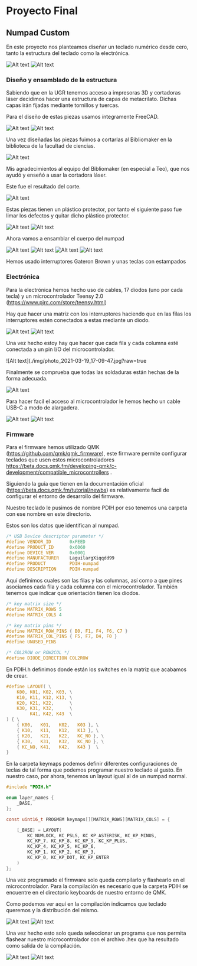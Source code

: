# Proyecto Final

## Numpad Custom

En este proyecto nos planteamos diseñar un teclado numérico desde cero, tanto la estructura del teclado como la electrónica.

![Alt text](./img/photo_2021-04-26_11-04-43.jpg?raw=true)
![Alt text](./img/photo_2021-04-26_11-04-35.jpg?raw=true)

### Diseño y ensamblado de la estructura

Sabiendo que en la UGR tenemos acceso a impresoras 3D y cortadoras láser decidimos hacer una estructura de capas de metacrilato. Dichas capas irán fijadas mediante tornillos y tuercas.

Para el diseño de estas piezas usamos íntegramente FreeCAD.


![Alt text](./img/2021-04-18-122013.jpg?raw=true )
![Alt text](./img/2021-04-18-122111.jpg?raw=true )

Una vez diseñadas las piezas fuimos a cortarlas al Bibliomaker en la biblioteca de la facultad de ciencias.

![Alt text](./img/photo_2021-04-08_11-33-59.jpg?raw=true )

Mis agradecimientos al equipo del Bibliomaker (en especial a Teo), que nos ayudó y enseñó a usar la cortadora láser.

Este fue el resultado del corte.

![Alt text](./img/photo_2021-04-08_11-33-46.jpg?raw=true)

Estas piezas tienen un plástico protector, por tanto el siguiente paso fue limar los defectos y quitar dicho plástico protector.

![Alt text](./img/photo_2021-03-15_12-22-49.jpg?raw=true)
![Alt text](./img/photo_2021-04-08_11-35-46.jpg?raw=true)

Ahora vamos a ensamblar el cuerpo del numpad

![Alt text](./img/photo_2021-03-15_17-19-52.jpg?raw=true)
![Alt text](./img/photo_2021-04-08_11-35-42.jpg?raw=true)
![Alt text](./img/photo_2021-04-08_11-35-28.jpg?raw=true)
![Alt text](./img/photo_2021-04-08_11-35-32.jpg?raw=true)



Hemos usado interruptores Gateron Brown y unas teclas con estampados

### Electrónica

Para la electrónica hemos hecho uso de cables, 17 diodos (uno por cada tecla) y un microcontrolador Teensy 2.0 (https://www.pjrc.com/store/teensy.html)

Hay que hacer una matriz con los interruptores haciendo que en las filas los interruptores estén conectados a estas mediante un diodo.

![Alt text](./img/photo_2021-03-15_22-38-00.jpg?raw=true)
![Alt text](./img/photo_2021-03-19_16-55-41.jpg?raw=true)

Una vez hecho estoy hay que hacer que cada fila y cada columna esté conectada a un pin I/O del microcontrolador.

![Alt text](./img/photo_2021-03-19_17-09-47.jpg?raw=true

Finalmente se comprueba que todas las soldaduras están hechas de la forma adecuada.

![Alt text](./img/photo_2021-04-15_15-41-00.jpg?raw=true)


Para hacer facil el acceso al microcontrolador le hemos hecho un cable USB-C a modo de alargadera.

![Alt text](./img/photo_2021-04-15_19-28-32.jpg?raw=true)
![Alt text](./img/photo_2021-04-15_19-28-30.jpg?raw=true)

### Firmware

Para el firmware hemos utilizado QMK (https://github.com/qmk/qmk_firmware), este firmware permite configurar teclados que usen estos microcontroladores https://beta.docs.qmk.fm/developing-qmk/c-development/compatible_microcontrollers .

Siguiendo la guía que tienen en la documentación oficial (https://beta.docs.qmk.fm/tutorial/newbs) es relativamente facil de configurar el entorno de desarrollo del firmware.

Nuestro teclado le pusimos de nombre PDIH por eso tenemos una carpeta con ese nombre en este directorio.

Estos son los datos que identifican al numpad.

```c
/* USB Device descriptor parameter */
#define VENDOR_ID       0xFEED
#define PRODUCT_ID      0x6060
#define DEVICE_VER      0x0001
#define MANUFACTURER    LaguilargXiqqdd99
#define PRODUCT         PDIH-numpad
#define DESCRIPTION     PDIH-numpad
```
Aquí definimos cuales son las filas y las columnas, así como a que pines asociamos cada fila y cada columna con el microcontrolador. También tenemos que indicar que orientación tienen los diodos.

```c
/* key matrix size */
#define MATRIX_ROWS 5
#define MATRIX_COLS 4

/* key matrix pins */
#define MATRIX_ROW_PINS { B0, F1, F4, F6, C7 }
#define MATRIX_COL_PINS { F5, F7, D4, F0 }
#define UNUSED_PINS

/* COL2ROW or ROW2COL */
#define DIODE_DIRECTION COL2ROW
```

En PDIH.h definimos donde están los switches en la matriz que acabamos de crear.

```c
#define LAYOUT( \
	K00, K01, K02, K03, \
	K10, K11, K12, K13, \
	K20, K21, K22,      \
	K30, K31, K32,      \
	     K41, K42, K43  \
) { \
	{ K00,   K01,   K02,   K03 }, \
	{ K10,   K11,   K12,   K13 }, \
	{ K20,   K21,   K22,   KC_NO }, \
	{ K30,   K31,   K32,   KC_NO }, \
	{ KC_NO, K41,   K42,   K43 }  \
}
```

En la carpeta keymaps podemos definir diferentes configuraciones de teclas de tal forma que podemos programar nuestro teclado al gusto. En nuestro caso, por ahora, tenemos un layout igual al de un numpad normal.

```c
#include "PDIH.h"

enum layer_names {
	_BASE,
};

const uint16_t PROGMEM keymaps[][MATRIX_ROWS][MATRIX_COLS] = {

	[_BASE] = LAYOUT(
		KC_NUMLOCK, KC_PSLS, KC_KP_ASTERISK, KC_KP_MINUS, 
		KC_KP_7, KC_KP_8, KC_KP_9, KC_KP_PLUS, 
		KC_KP_4, KC_KP_5, KC_KP_6, 
		KC_KP_1, KC_KP_2, KC_KP_3, 
		KC_KP_0, KC_KP_DOT, KC_KP_ENTER
	)
};
```

Una vez programado el firmware solo queda compilarlo y flashearlo en el microcontrolador.
Para la compilación es necesario que la carpeta PDIH se encuentre en el directorio keyboards de nuestro entorno de QMK.

Como podemos ver aquí en la compilación indicamos que teclado queremos y la distribución del mismo.

![Alt text](./img/photo_2021-04-26_10-45-17.jpg?raw=true)
![Alt text](./img/photo_2021-04-26_10-45-23.jpg?raw=true)

Una vez hecho esto solo queda seleccionar un programa que nos permita flashear nuestro microcontrolador con el archivo .hex que ha resultado como salida de la compilación.

![Alt text](./img/photo_2021-04-26_10-45-28.jpg?raw=true)
![Alt text](./img/photo_2021-04-26_10-45-32.jpg?raw=true)